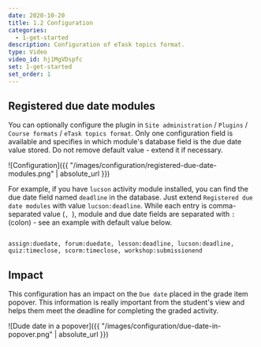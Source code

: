 ```yaml
---
date: 2020-10-20
title: 1.2 Configuration
categories:
  - 1-get-started
description: Configuration of eTask topics format.
type: Video
video_id: hj1MgVDspfc
set: 1-get-started
set_order: 1
---
```


## Registered due date modules

You can optionally configure the plugin in `Site administration` / `Plugins` / `Course formats` / `eTask topics format`. Only one
configuration field is available and specifies in which module's database field is the due date value stored. Do not remove default
value - extend it if necessary.

![Configuration]({{ "/images/configuration/registered-due-date-modules.png" | absolute_url }})

For example, if you have `lucson` activity module installed, you can find the due date field named `deadline` in the database. Just
extend `Registered due date modules` with value `lucson:deadline`. While each entry is comma-separated value (`, `), module and due
date fields are separated with `:` (colon) - see an example with default value below.
                                                                   
~~~

assign:duedate, forum:duedate, lesson:deadline, lucson:deadline, quiz:timeclose, scorm:timeclose, workshop:submissionend
~~~

## Impact

This configuration has an impact on the `Due date` placed in the grade item popover. This information is really important from the
student's view and helps them meet the deadline for completing the graded activity.

![Dude date in a popover]({{ "/images/configuration/due-date-in-popover.png" | absolute_url }})